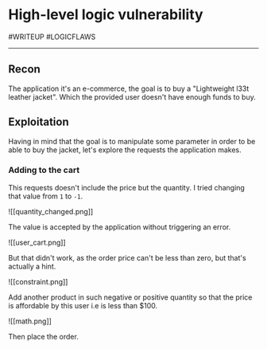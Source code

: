 # High-level logic vulnerability

#WRITEUP 
#LOGICFLAWS
<hr>

## Recon

The application it's an e-commerce, the goal is to buy a "Lightweight l33t leather jacket". Which the provided user doesn't have enough funds to buy.

## Exploitation

Having in mind that the goal is to manipulate some parameter in order to be able to buy the jacket, let's explore the requests the application makes.

### Adding to the cart

This requests doesn't include the price but the quantity. I tried changing that value from `1` to `-1`.

![[quantity_changed.png]]

The value is accepted by the application without triggering an error.

![[user_cart.png]]

But that didn't work, as the order price can't be less than zero, but that's actually a hint.

![[constraint.png]]

Add another product in such negative or positive quantity so that the price is affordable by this user i.e is less than $100.

![[math.png]]

Then place the order.

